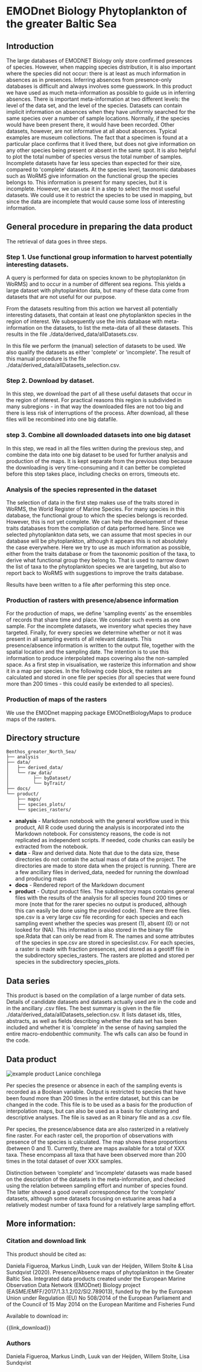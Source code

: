 # EMODnet Biology Phytoplankton of the greater Baltic Sea

## Introduction
The large databases of EMODNET Biology only store confirmed presences of species. However, when mapping species distribution, it is also important where the species did not occur: there is at least as much information in absences as in presences. Inferring absences from presence-only databases is difficult and always involves some guesswork. In this product we have used as much meta-information as possible to guide us in inferring absences. There is important meta-information at two different levels: the level of the data set, and the level of the species. Datasets can contain implicit information on absences when they have uniformly searched for the same species over a number of sample locations. Normally, if the species would have been present there, it would have been recorded. Other datasets, however, are not informative at all about absences. Typical examples are museum collections. The fact that a specimen is found at a particular place confirms that it lived there, but does not give information on any other species being present or absent in the same spot. It is also helpful to plot the total number of species versus the total number of samples. Incomplete datasets have far less species than expected for their size, compared to 'complete' datasets. At the species level, taxonomic databases such as WoRMS give information on the functional group the species belongs to. This information is present for many species, but it is incomplete. However, we can use it in a step to select the most useful datasets. We could use it to restrict the species to be used in mapping, but since the data are incomplete that would cause some loss of interesting information.

## General procedure in preparing the data product
The retrieval of data goes in three steps. 

### Step 1. Use functional group information to harvest potentially interesting datasets. 
A query is performed for data on species known to be phytoplankton (in WoRMS) and to occur in a number of different sea regions. This yields a large dataset with phytoplankton data, but many of these data come from datasets that are not useful for our purpose.

From the datasets resulting from this action we harvest all potentially interesting datasets, that contain at least one phytoplankton species in the region of interest. We subsequently use the imis database with meta-information on the datasets, to list the meta-data of all these datasets. This results in the file ./data/derived_data/allDatasets.csv.

In this file we perform the (manual) selection of datasets to be used. We also qualify the datasets as either 'complete' or 'incomplete'. The result of this manual procedure is the file ./data/derived_data/allDatasets_selection.csv.

### Step 2. Download by dataset.
In this step, we download the part of all these useful datasets that occur in the region of interest. For practical reasons this region is subdivided in many subregions - in that way the downloaded files are not too big and there is less risk of interruptions of the process. After download, all these files will be recombined into one big datafile. 

### step 3. Combine all downloaded datasets into one big dataset
In this step, we read in all the files written during the previous step, and combine the data into one big dataset to be used for further analysis and production of the maps. It is kept separate from the previous step because the downloading is very time-consuming and it can better be completed before this step takes place, including checks on errors, timeouts etc.

### Analysis of the species represented in the dataset
The selection of data in the first step makes use of the traits stored in WoRMS, the World Register of Marine Species. For many species in this database, the functional group to which the species belongs is recorded. However, this is not yet complete. We can help the development of these traits databases from the compilation of data performed here. Since we selected phytoplankton data sets, we can assume that most species in our database will be phytoplankton, although it appears this is not absolutely the case everywhere. Here we try to use as much information as possible, either from the traits database or from the taxonomic position of the taxa, to derive what functional group they belong to. That is used to narrow down the list of taxa to the phytoplankton species we are targeting, but also to report back to WoRMS with suggestions to improve the traits database.
 
Results have been written to a file after performing this step once.

### Production of rasters with presence/absence information
For the production of maps, we define 'sampling events' as the ensembles of records that share time and place. We consider such events as one sample. For the incomplete datasets, we inventory what species they have targeted. Finally, for every species we determine whether or not it was present in all sampling events of all relevant datasets. This presence/absence information is written to the output file, together with the spatial location and the sampling date. The intention is to use this information to produce interpolated maps covering also the non-sampled space. As a first step in visualisation, we rasterize this information and show it in a map per species. In the following code block, the rasters are calculated and stored in one file per species (for all species that were found more than 200 times - this could easily be extended to all species).

### Production of maps of the rasters
We use the EMODnet mapping package EMODnetBiologyMaps to produce maps of the rasters.

## Directory structure
```
Benthos_greater_North_Sea/
├── analysis
├── data/
│   ├── derived_data/
│   └── raw_data/
│         ├── byDataset/
│         └── byTrait/
├── docs/
└── product/
    ├── maps/ 
    ├── species_plots/ 
    └── species_rasters/

```
* **analysis** - Markdown notebook with the general workflow used in this product, All R code used during the analysis is incorporated into the Markdown notebook. For consistency reasons, the code is not replicated as independent scripts. If needed, code chunks can easily be extracted from the notebook.
* **data** - Raw and derived data. Note that due to the data size, these directories do not contain the actual mass of data of the project. The directories are made to store data when the project is running. There are a few ancillary files in derived_data, needed for running the download and producing maps
* **docs** - Rendered report of the Markdown document
* **product** - Output product files. The subdirectory maps contains general files with the results of the analysis for all species found 200 times or more (note that for the rarer species no output is produced, although this can easily be done using the provided code). There are three files. spe.csv is a very large csv file recording for each species and each sampling event whether the species was present (1), absent (0) or not looked for (NA). This information is also stored in the binary file spe.Rdata that can only be read from R. The names and some attributes of the species in spe.csv are stored in specieslist.csv. For each species, a raster is made with fraction presences, and stored as a geotiff file in the subdirectory species_rasters. The rasters are plotted and stored per species in the subdirectory species_plots.

## Data series
This product is based on the compilation of a large number of data sets. Details of candidate datasets and datasets actually used are in the code and in the ancillary .csv files. The best summary is given in the file ./data/derived_data/allDatasets_selection.csv. It lists dataset ids, titles, abstracts, as well as fields describing whether the data set has been included and whether it is 'complete' in the sense of having sampled the entire macro-endobenthic community.
The wfs calls can also be found in the code.

## Data product
![example product Lanice conchilega](https://github.com/pmjherman/Benthos_greater_North_Sea/blob/master/0007_131495_Lanice-conchilega.png)

Per species the presence or absence in each of the sampling events is recorded as a Boolean variable. Output is restricted to species that have been found more than 200 times in the entire dataset, but this can be changed in the code. This file is to be used as a basis for the production of interpolation maps, but can also be used as a basis for clustering and descriptive analyses. The file is saved as an R binary file and as a .csv file.

Per species, the presence/absence data are also rasterized in a relatively fine raster. For each raster cell, the proportion of observations with presence of the species is calculated. The map shows these proportions (between 0 and 1). 
Currently, there are maps available for a total of XXX taxa. These encompass all taxa that have been observed more than 200 times in the total dataset of over XXX samples. 

Distinction between ‘complete’ and ‘incomplete’ datasets was made based on the description of the datasets in the meta-information, and checked using the relation between sampling effort and number of species found. The latter showed a good overall correspondence for the ‘complete’ datasets, although some datasets focusing on estuarine areas had a relatively modest number of taxa found for a relatively large sampling effort.

## More information:
### Citation and download link
This product should be cited as:

Daniela Figueroa, Markus Lindh, Luuk van der Heijden, Willem Stolte & Lisa Sundqvist (2020). Presence/Absence maps of phytoplankton in the Greater Baltic Sea. Integrated data products created under the European Marine Observation Data Network (EMODnet) Biology project (EASME/EMFF/2017/1.3.1.2/02/SI2.789013), funded by the by the European Union under Regulation (EU) No 508/2014 of the European Parliament and of the Council of 15 May 2014 on the European Maritime and Fisheries Fund

Available to download in:

{{link_download}}

### Authors
Daniela Figueroa, Markus Lindh, Luuk van der Heijden, Willem Stolte, Lisa Sundqvist
